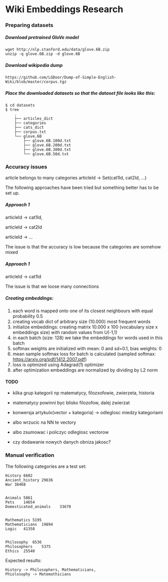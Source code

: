 # Wiki Embeddings Research

### Preparing datasets
##### Download pretrained GloVe model
```
wget http://nlp.stanford.edu/data/glove.6B.zip
unzip -q glove.6B.zip -d glove.6B
```
##### Download wikipedia dump
```
https://github.com/LGDoor/Dump-of-Simple-English-Wiki/blob/master/corpus.tgz
```
##### Place the downloaded datasets so that the dataset file looks like this:
```
$ cd datasets 
$ tree
    .
    ├── articles_dict
    ├── categories
    ├── cats_dict
    ├── corpus.txt
    └── glove.6B
        ├── glove.6B.100d.txt
        ├── glove.6B.200d.txt
        ├── glove.6B.300d.txt
        └── glove.6B.50d.txt
```

### Accuracy issues
article belongs to many categories
articleId -> Set(cat1Id, cat2Id, ...)

The following approaches have been tried but something better has to be set up.
##### Approach 1

articleId -> cat1Id,

articleId -> cat2Id

articleId -> ...

The issue is that the accuracy is low because the categories are somehow mixed

##### Approach 1

articleId -> cat1Id

The issue is that we loose many connections 

##### Creating embeddings:
1. each word is mapped onto one of its closest neighbours with equal probability 0.5
2. creating vocab dict of arbitrary size (10.000) most frequent words
2. initialize embeddings: creating matrix 10.000 x 100 (vocabulary size x embeddings size) with random values from U(-1,1)
3. in each batch (size: 128) we take the embeddings for words used in this batch
4. softmax weights are initialized with mean: 0 and sd=0.1, bias weights: 0
5. mean sample softmax loss for batch is calculated (sampled softmax: https://arxiv.org/pdf/1412.2007.pdf)
6. loss is optmized using Adagrad(1) optimizer
7. after optimization embeddings are normalized by dividing by L2 norm


#### TODO
- kilka grup kategorii np matematycy, filozxofowie, zwierzeta, historia
- matematycy powinni byc blisko filozofow, dalej zwierzat

- konwersja artykulx(vector + kategoria) -> odleglosc miedzy kategoriami
- albo wrzucic na NN te vectory
- albo zsumowac i policzyc odleglosc vectorow

- czy dodawanie nowych danych obniza jakosc?


### Manual verification

The following categories are a test set:
```
History	6602
Ancient_history	29636
War	38468


Animals	5861
Pets	14654
Domesticated_animals	33670


Mathematics	5195
Mathematicians	19894
Logic	41358


Philosophy	6536
Philosophers	5375
Ethics	25540
```

Expected results:
```
History -> Philosophers, Mathematicians, 
Phiolosophy -> Matemathicians
```